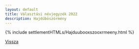 ```yaml
---
layout: default
title: Választási névjegyzék 2022
description: Hajdúböszörmény
---
```


{% include settlementHTMLs/Hajduubooxszooxrmeeny.html %}

[Vissza](./)